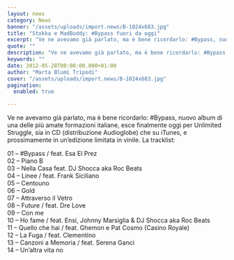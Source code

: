 ```yaml
---
layout: news
category: News
banner: "/assets/uploads/import.news/B-1024x683.jpg"
title: "Stokka e MadBuddy: #Bypass fuori da oggi"
excerpt: "Ve ne avevamo già parlato, ma è bene ricordarlo: #Bypass, nuovo album di una delle più amate formazioni italiane, esce finalmente oggi per Unlimited Struggle, sia in CD (distribuzione Audioglobe) che su iTunes, e prossimamente in un’edizione limitata in vinile. La tracklist: 01 – #Bypass / feat. Esa El Prez 02 – Piano B 03 [&hellip"
quote: ""
description: "Ve ne avevamo già parlato, ma è bene ricordarlo: #Bypass, nuovo album di una delle più amate formazioni italiane, esce finalmente oggi per Unlimited Struggle, sia in CD (distribuzione Audioglobe) che su iTunes, e prossimamente in un’edizione limitata in vinile. La tracklist: 01 – #Bypass / feat. Esa El Prez 02 – Piano B 03 [&hellip"
keywords: ""
date: 2012-05-28T00:00:00.000+01:00
author: "Marta Blumi Tripodi"
cover: "/assets/uploads/import.news/B-1024x683.jpg"
pagination:
  enabled: true

---
```


Ve ne avevamo già parlato, ma è bene ricordarlo: #Bypass, nuovo album di una delle più amate formazioni italiane, esce finalmente oggi per Unlimited Struggle, sia in CD (distribuzione Audioglobe) che su iTunes, e prossimamente in un’edizione limitata in vinile. La tracklist:

01 – #Bypass / feat. Esa El Prez  
02 – Piano B  
03 – Nella Casa feat. DJ Shocca aka Roc Beats  
04 – Linee / feat. Frank Siciliano  
05 – Centouno  
06 – Gold  
07 – Attraverso il Vetro  
08 – Future / feat. Dre Love  
09 – Con me  
10 – Ho fame / feat. Ensi, Johnny Marsiglia & DJ Shocca aka Roc Beats  
11 – Quello che hai / feat. Ghemon e Pat Cosmo (Casino Royale)  
12 – La Fuga / feat. Clementino  
13 – Canzoni a Memoria / feat. Serena Ganci  
14 – Un’altra vita no